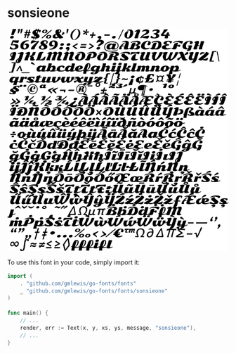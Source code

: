 # sonsieone

![sonsieone](sonsieone.png)

To use this font in your code, simply import it:

```go
import (
	. "github.com/gmlewis/go-fonts/fonts"
	_ "github.com/gmlewis/go-fonts/fonts/sonsieone"
)

func main() {
	// ...
	render, err := Text(x, y, xs, ys, message, "sonsieone"),
	// ...
}
```
